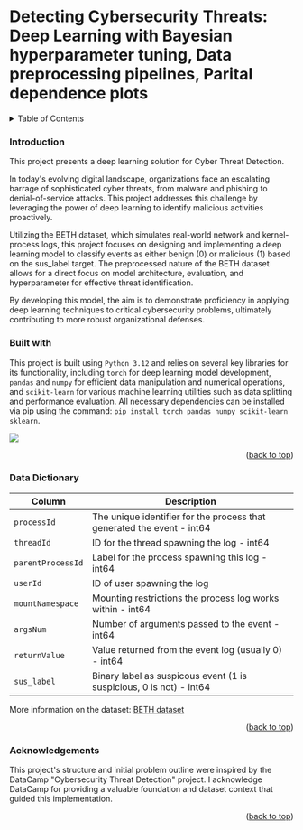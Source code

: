 # Detecting Cybersecurity Threats: Deep Learning with Bayesian hyperparameter tuning, Data preprocessing pipelines, Parital dependence plots

<!-- TABLE OF CONTENTS -->
<details>
  <summary>Table of Contents</summary>
  <ol>
    <li><a href="#Introduction">Introduction</a></li>
    <li><a href="#built with">Built with</a></li>
    <li><a href="#data dictionary">Data Dictionary</a></li>
    <li><a href="#acknowledgments">Acknowledgments</a></li>
  </ol>
</details>

### Introduction 
This project presents a deep learning solution for Cyber Threat Detection.

In today's evolving digital landscape, organizations face an escalating barrage of sophisticated cyber threats, from malware and phishing to denial-of-service attacks. This project addresses this challenge by leveraging the power of deep learning to identify malicious activities proactively.

Utilizing the BETH dataset, which simulates real-world network and kernel-process logs, this project focuses on designing and implementing a deep learning model to classify events as either benign (0) or malicious (1) based on the sus_label target. The preprocessed nature of the BETH dataset allows for a direct focus on model architecture, evaluation, and hyperparameter for effective threat identification.

By developing this model, the aim is to demonstrate proficiency in applying deep learning techniques to critical cybersecurity problems, ultimately contributing to more robust organizational defenses.

### Built with 
This project is built using `Python 3.12` and relies on several key libraries for its functionality, including `torch` for deep learning model development, `pandas` and `numpy` for efficient data manipulation and numerical operations, and `scikit-learn` for various machine learning utilities such as data splitting and performance evaluation. 
All necessary dependencies can be installed via pip using the command: `pip install torch pandas numpy scikit-learn sklearn`.
<p align="left">
  <a href="https://skillicons.dev">
    <img src="https://skillicons.dev/icons?i=pytorch,sklearn,anaconda,pandas,numpy" />
  </a>
</p>

<p align="right">(<a href="#readme-top">back to top</a>)</p>

### Data Dictionary

| Column     | Description              |
|------------|--------------------------|
|`processId`|The unique identifier for the process that generated the event - int64 |
|`threadId`|ID for the thread spawning the log - int64|
|`parentProcessId`|Label for the process spawning this log - int64|
|`userId`|ID of user spawning the log|Numerical - int64|
|`mountNamespace`|Mounting restrictions the process log works within - int64|
|`argsNum`|Number of arguments passed to the event - int64|
|`returnValue`|Value returned from the event log (usually 0) - int64|
|`sus_label`|Binary label as suspicous event (1 is suspicious, 0 is not) - int64|

More information on the dataset: [BETH dataset](accreditation.md)

<p align="right">(<a href="#readme-top">back to top</a>)</p>

### Acknowledgements
This project's structure and initial problem outline were inspired by the DataCamp "Cybersecurity Threat Detection" project. I acknowledge DataCamp for providing a valuable foundation and dataset context that guided this implementation.

<p align="right">(<a href="#readme-top">back to top</a>)</p>

